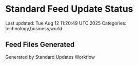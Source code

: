# Standard Feed Update Status
Last updated: Tue Aug 12 11:20:49 UTC 2025
Categories: technology,business,world

## Feed Files Generated

Generated by Standard Updates Workflow

